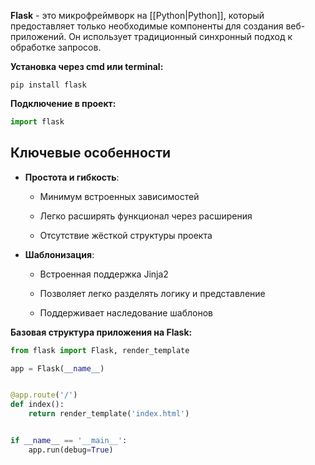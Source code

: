 **Flask** - это микрофреймворк на [[Python|Python]], который предоставляет только необходимые компоненты для создания веб-приложений. Он использует традиционный синхронный подход к обработке запросов.

**Установка через cmd или terminal:**

```Shell
pip install flask
```

**Подключение в проект:**

```Python
import flask
```

## Ключевые особенности

- **Простота и гибкость**:

    - Минимум встроенных зависимостей
    
    - Легко расширять функционал через расширения
    
    - Отсутствие жёсткой структуры проекта

- **Шаблонизация**:

    - Встроенная поддержка Jinja2
    
	- Позволяет легко разделять логику и представление
	
	- Поддерживает наследование шаблонов

**Базовая структура приложения на Flask:**

```Python
from flask import Flask, render_template

app = Flask(__name__)


@app.route('/')
def index():
    return render_template('index.html')


if __name__ == '__main__':
    app.run(debug=True)
```



